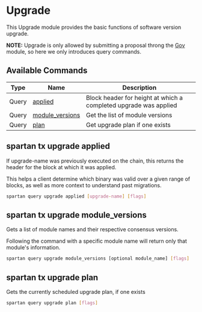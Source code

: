 # Upgrade

This Upgrade module provides the basic functions of software version upgrade.

**NOTE:** Upgrade is only allowed by submitting a proposal throng the [Gov](./gov.md) module,  so here we only introduces query commands.

## Available Commands

| Type  | Name                                                   | Description                                                      |
| ----- | ------------------------------------------------------ | ---------------------------------------------------------------- |
| Query | [applied](#spartan-tx-upgrade-applied)                 | Block header for height at which a completed upgrade was applied |
| Query | [module_versions](#spartan-tx-upgrade-module_versions) | Get the list of module versions                                  |
| Query | [plan](#spartan-tx-upgrade-plan)                       | Get upgrade plan if one exists                                   |

## spartan tx upgrade applied

If upgrade-name was previously executed on the chain, this returns the header for the block at which it was applied.

This helps a client determine which binary was valid over a given range of blocks, as well as more context to understand past migrations.

```bash
spartan query upgrade applied [upgrade-name] [flags]
```

## spartan tx upgrade module_versions

Gets a list of module names and their respective consensus versions.

Following the command with a specific module name will return only that module's information.

```bash
spartan query upgrade module_versions [optional module_name] [flags]
```

## spartan tx upgrade plan

Gets the currently scheduled upgrade plan, if one exists

```bash
spartan query upgrade plan [flags]
```


